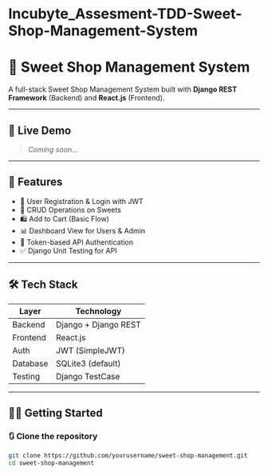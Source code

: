 # Incubyte_Assesment-TDD-Sweet-Shop-Management-System
# 🍬 Sweet Shop Management System

A full-stack Sweet Shop Management System built with **Django REST Framework** (Backend) and **React.js** (Frontend).

---

## 🔗 Live Demo

> _Coming soon..._

---

## 📌 Features

- 👤 User Registration & Login with JWT
- 🧁 CRUD Operations on Sweets
- 🛍️ Add to Cart (Basic Flow)
- 📊 Dashboard View for Users & Admin
- 🔐 Token-based API Authentication
- ✅ Django Unit Testing for API

---

## 🛠️ Tech Stack

| Layer     | Technology          |
|-----------|---------------------|
| Backend   | Django + Django REST |
| Frontend  | React.js            |
| Auth      | JWT (SimpleJWT)     |
| Database  | SQLite3 (default)   |
| Testing   | Django TestCase     |

---

## 🧑‍💻 Getting Started

### 🔃 Clone the repository

```bash
git clone https://github.com/yourusername/sweet-shop-management.git
cd sweet-shop-management
